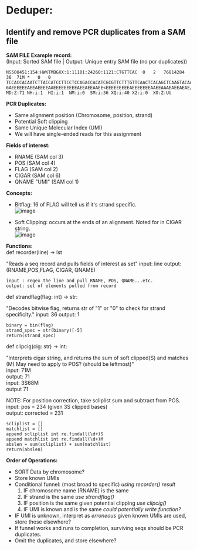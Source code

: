 # Deduper: 
Identify and remove PCR duplicates from a SAM file
---
**SAM FILE Example record:**\
(Input: Sorted SAM file | Output: Unique entry SAM file (no pcr duplicates))
```
NS500451:154:HWKTMBGXX:1:11101:24260:1121:CTGTTCAC	0	2	76814284	36	71M	*	0	0	TCCACCACAATCTTACCATCCTTCCTCCAGACCACATCGCGTTCTTTGTTCAACTCACAGCTCAAGTACAA	6AEEEEEEAEEAEEEEAAEEEEEEEEEAEEAEEAAEE<EEEEEEEEEAEEEEEEEAAEEAAAEAEEAEAE/	MD:Z:71	NH:i:1	HI:i:1	NM:i:0	SM:i:36	XQ:i:40	X2:i:0	XO:Z:UU
```
**PCR Duplicates:** 
- Same alignment position (Chromosome, position, strand)
- Potential Soft clipping
- Same Unique Molecular Index (UMI)
- We will have single-ended reads for this assignment

**Fields of interest:**
- RNAME (SAM col 3)
- POS (SAM col 4)
- FLAG (SAM col 2)
- CIGAR (SAM col 6)
- QNAME "UMI" (SAM col 1) 

**Concepts:**
- Bitflag: 16 of FLAG will tell us if it's strand specific.\
![image](https://user-images.githubusercontent.com/106117735/195733004-b9bc7d2b-81e1-4218-a6bc-ec6c65170863.png)

- Soft Clipping: occurs at the ends of an alignment. Noted for in CIGAR string.\
![image](https://user-images.githubusercontent.com/106117735/195733139-99a02685-c427-46a5-ba3a-745d861d1703.png)


**Functions:**\
  def recorder(line) -> lst
  
  "Reads a seq record and pulls fields of interest as set" 
  input: line
  output: (RNAME,POS,FLAG, CIGAR, QNAME)
  ```
  input : regex the line and pull RNAME, POS, QNAME...etc.
  output: set of elements pulled from record
  ```
  def strandflag(flag: int) -> str:
  
  "Decodes bitwise flag, returns str of "1" or "0" to check for strand specificity."
   input: 36
   output: 1
   ```
   binary = bin(flag) 
   strand_spec = str(binary)[-5] 
   return(strand_spec)
   ```
  def clipcig(cig: str) -> int:
    
  "Interprets cigar string, and returns the sum of soft clipped(S) and matches (M) May need to apply to POS? (should be leftmost)"\
  input: 71M\
  output: 71\
  input: 3S68M\
  output 71
  
  NOTE: For position correction, take scliplist sum and subtract from POS.\
  input: pos = 234 (given 3S clipped bases)\
  output: corrected = 231 
  ```
  scliplist = []
  matchlist = []
 append scliplist int re.findall(\d+)S
 append matchlist int re.findall(\d+)M
 abslen = sum(scliplist) + sum(matchlist) 
 return(abslen)
 ```

 
 
 **Order of Operations:**
 - SORT Data by chromosome?
 - Store known UMIs
 - Conditional funnel: (most broad to specific) *using recorder() result*
    1. IF chromosome name (RNAME) is the same
    2. IF strand is the same *use strandflag()* 
    3. IF position is the same given potential clipping *use clipcig()*
    4. IF UMI is known and is the same *could potentially write function?*
 - IF UMI is unknown, interpret as *erroneous* given known UMIs are used, store these elsewhere? 
 - If funnel works and runs to completion, surviving seqs should be PCR duplicates. 
 - Omit the duplicates, and store elsewhere? 
 
 
  
